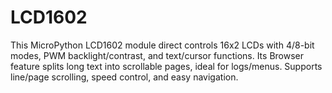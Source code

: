 # LCD1602
This MicroPython LCD1602 module direct controls 16x2 LCDs with 4/8-bit modes, PWM backlight/contrast, and text/cursor functions. Its Browser feature splits long text into scrollable pages, ideal for logs/menus. Supports line/page scrolling, speed control, and easy navigation.
